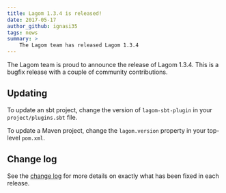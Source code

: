 ```yaml
---
title: Lagom 1.3.4 is released!
date: 2017-05-17
author_github: ignasi35
tags: news
summary: >
    The Lagom team has released Lagom 1.3.4
---
```


The Lagom team is proud to announce the release of Lagom 1.3.4. This is a bugfix release with a couple of community contributions.

## Updating

To update an sbt project, change the version of `lagom-sbt-plugin` in your `project/plugins.sbt` file.

To update a Maven project, change the `lagom.version` property in your top-level `pom.xml`.

## Change log

See the [change log](/changelog-1.3.x.html) for more details on exactly what has been fixed in each release.
